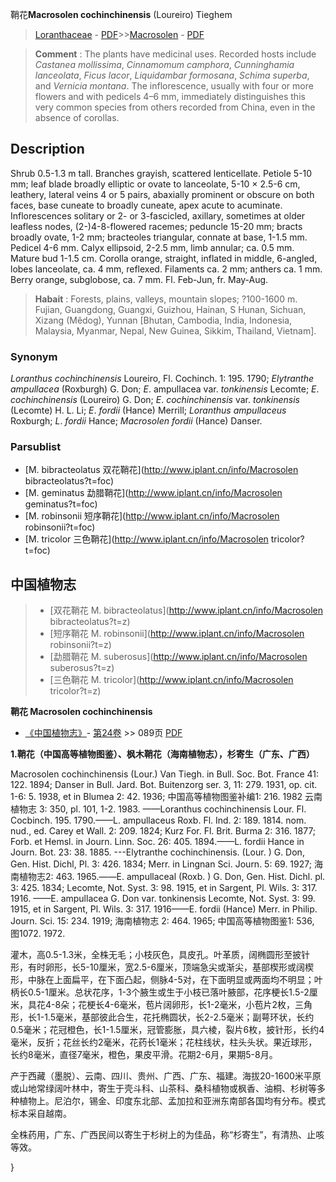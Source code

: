 鞘花**Macrosolen cochinchinensis** (Loureiro) Tieghem

> [Loranthaceae](http://www.iplant.cn/info/Loranthaceae?t=foc) - [PDF](http://www.iplant.cn/foc/pdf/Loranthaceae.pdf)>>[Macrosolen](http://www.iplant.cn/info/Macrosolen?t=foc) - [PDF](http://www.iplant.cn/foc/pdf/Macrosolen.pdf)


> **Comment** : 
> The plants have medicinal uses. Recorded hosts include *Castanea* *mollissima*, *Cinnamomum* *camphora*, *Cunninghamia* *lanceolata*, *Ficus* *lacor*, *Liquidambar* *formosana*, *Schima* *superba*, and *Vernicia* *montana*. The inflorescence, usually with four or more flowers and with pedicels 4–6 mm, immediately distinguishes this very common species from others recorded from China, even in the absence of corollas.

## Description

Shrub 0.5-1.3 m tall. Branches grayish, scattered lenticellate. Petiole 5-10 mm; leaf blade broadly elliptic or ovate to lanceolate, 5-10 × 2.5-6 cm, leathery, lateral veins 4 or 5 pairs, abaxially prominent or obscure on both faces, base cuneate to broadly cuneate, apex acute to acuminate. Inflorescences solitary or 2- or 3-fascicled, axillary, sometimes at older leafless nodes, (2-)4-8-flowered racemes; peduncle 15-20 mm; bracts broadly ovate, 1-2 mm; bracteoles triangular, connate at base, 1-1.5 mm. Pedicel 4-6 mm. Calyx ellipsoid, 2-2.5 mm, limb annular; ca. 0.5 mm. Mature bud 1-1.5 cm. Corolla orange, straight, inflated in middle, 6-angled, lobes lanceolate, ca. 4 mm, reflexed. Filaments ca. 2 mm; anthers ca. 1 mm. Berry orange, subglobose, ca. 7 mm. Fl. Feb-Jun, fr. May-Aug.


> **Habait** : 
> Forests, plains, valleys, mountain slopes; ?100-1600 m. Fujian, Guangdong, Guangxi, Guizhou, Hainan, S Hunan, Sichuan, Xizang (Mêdog), Yunnan [Bhutan, Cambodia, India, Indonesia, Malaysia, Myanmar, Nepal, New Guinea, Sikkim, Thailand, Vietnam].

### Synonym
*Loranthus* *cochinchinensis* Loureiro, Fl. Cochinch. 1: 195. 1790; *Elytranthe* *ampullacea* (Roxburgh) G. Don; *E*. ampullacea var. *tonkinensis* Lecomte; *E*. *cochinchinensis* (Loureiro) G. Don; *E*. *cochinchinensis* var. *tonkinensis* (Lecomte) H. L. Li; *E*. *fordii* (Hance) Merrill; *Loranthus* *ampullaceus* Roxburgh; *L*. *fordii* Hance; *Macrosolen* *fordii* (Hance) Danser.

### Parsublist

* [M.  bibracteolatus  双花鞘花](http://www.iplant.cn/info/Macrosolen bibracteolatus?t=foc)
* [M.  geminatus  勐腊鞘花](http://www.iplant.cn/info/Macrosolen geminatus?t=foc)
* [M.  robinsonii  短序鞘花](http://www.iplant.cn/info/Macrosolen robinsonii?t=foc)
* [M.  tricolor  三色鞘花](http://www.iplant.cn/info/Macrosolen tricolor?t=foc)


## 中国植物志

> * [双花鞘花  M.  bibracteolatus](http://www.iplant.cn/info/Macrosolen bibracteolatus?t=z)
> * [短序鞘花  M.  robinsonii](http://www.iplant.cn/info/Macrosolen robinsonii?t=z)
> * [勐腊鞘花  M.  suberosus](http://www.iplant.cn/info/Macrosolen suberosus?t=z)
> * [三色鞘花  M.  tricolor](http://www.iplant.cn/info/Macrosolen tricolor?t=z)


**鞘花 Macrosolen cochinchinensis**

* [《中国植物志》](http://www.iplant.cn/frps)- [第24卷](http://www.iplant.cn/frps/vol/24) >> 089页 [PDF](http://www.iplant.cn/frps/pdf/24/089.pdf)

**1.鞘花（中国高等植物图鉴）、枫木鞘花（海南植物志），杉寄生（广东、广西）**

Macrosolen cochinchinensis (Lour.) Van Tiegh. in Bull. Soc. Bot. France 41: 122. 1894; Danser in Bull. Jard. Bot. Buitenzorg ser. 3, 11: 279. 1931, op. cit. 1-6: 5. 1938, et in Blumea 2: 42. 1936; 中国高等植物图鉴补编1: 216. 1982 云南植物志 3: 350, pl. 101, 1-2. 1983. ——Loranthus cochinchinensis Lour. Fl. Cocbinch. 195. 1790.——L. ampullaceus Roxb. Fl. Ind. 2: 189. 1814. nom. nud., ed. Carey et Wall. 2: 209. 1824; Kurz For. Fl. Brit. Burma 2: 316. 1877; Forb. et Hemsl. in Journ. Linn. Soc. 26: 405. 1894.——L. fordii Hance in Journ. Bot. 23: 38. 1885. ---Elytranthe cochinchinensis. (Lour. ) G. Don, Gen. Hist. Dichl, Pl. 3: 426. 1834; Merr. in Lingnan Sci. Journ. 5: 69. 1927; 海南植物志2: 463. 1965.——E. ampullaceal (Roxb. ) G. Don, Gen. Hist. Dichl. pl. 3: 425. 1834; Lecomte, Not. Syst. 3: 98. 1915, et in Sargent, Pl. Wils. 3: 317. 1916. ——E. ampullacea G. Don var. tonkinensis Lecomte, Not. Syst. 3: 99. 1915, et in Sargent, Pl. Wils. 3: 317. 1916——E. fordii (Hance) Merr. in Philip. Journ. Sci. 15: 234. 1919; 海南植物志 2: 464. 1965; 中国高等植物图鉴1: 536, 图1072. 1972.

灌木，高0.5-1.3米，全株无毛；小枝灰色，具皮孔。叶革质，阔椭圆形至披针形，有时卵形，长5-10厘米，宽2.5-6厘米，顶端急尖或渐尖，基部楔形或阔楔形，中脉在上面扁平，在下面凸起，侧脉4-5对，在下面明显或两面均不明显；叶柄长0.5-1厘米。总状花序，1-3个腋生或生于小枝已落叶腋部，花序梗长1.5-2厘米，具花4-8朵；花梗长4-6毫米，苞片阔卵形，长1-2毫米，小苞片2枚，三角形，长1-1.5毫米，基部彼此合生，花托椭圆状，长2-2.5毫米；副萼环状，长约0.5毫米；花冠橙色，长1-1.5厘米，冠管膨胀，具六棱，裂片6枚，披针形，长约4毫米，反折；花丝长约2毫米，花药长1毫米；花柱线状，柱头头状。果近球形，长约8毫米，直径7毫米，橙色，果皮平滑。花期2-6月，果期5-8月。

产于西藏（墨脱）、云南、四川、贵州、广西、广东、福建。海拔20-1600米平原或山地常绿阔叶林中，寄生于壳斗科、山茶科、桑科植物或枫香、油桐、杉树等多种植物上。尼泊尔，锡金、印度东北部、孟加拉和亚洲东南部各国均有分布。模式标本采自越南。

全株药用，广东、广西民间以寄生于杉树上的为佳品，称“杉寄生”，有清热、止咳等效。

}